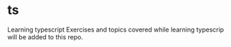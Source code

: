 # ts
Learning typescript
Exercises and topics covered while learning typescrip will be added to this repo.
